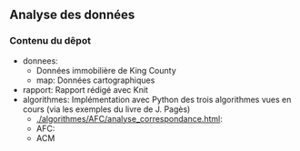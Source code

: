 ## Analyse des données

### Contenu du dêpot

* donnees:  
	* Données immobilière de King County
	* map: Données cartographiques
* rapport: Rapport rédigé avec Knit
* algorithmes: Implémentation avec Python des trois algorithmes vues en cours
  (via les exemples du livre de J. Pagès)
	* [./algorithmes/AFC/analyse_correspondance.html](ACP):
	* AFC:
	* ACM
